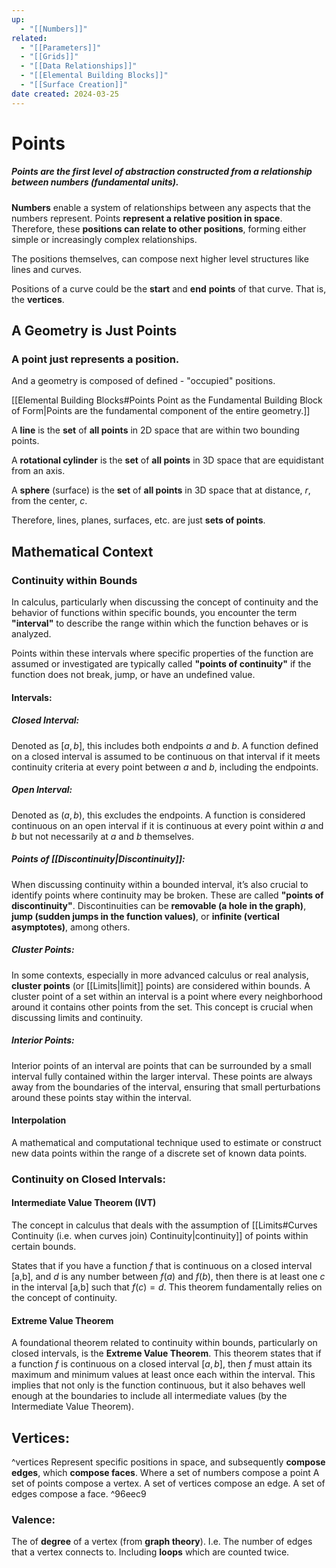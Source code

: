 ```yaml
---
up:
  - "[[Numbers]]"
related:
  - "[[Parameters]]"
  - "[[Grids]]"
  - "[[Data Relationships]]"
  - "[[Elemental Building Blocks]]"
  - "[[Surface Creation]]"
date created: 2024-03-25
---
```

# Points

##### Points are the **first level of abstraction** constructed from a **relationship between numbers** (fundamental units).

**Numbers** enable a system of relationships between any aspects that the numbers represent.
Points **represent a relative position in space**. 
Therefore, these **positions can relate to other positions**, forming either simple or increasingly complex relationships. 

The positions themselves, can compose next higher level structures like lines and curves.

Positions of a curve could be the **start** and **end** **points** of that curve. 
That is, the **vertices**. 

## A Geometry is Just Points
### A point just represents a position.
And a geometry is composed of defined - "occupied" positions.

[[Elemental Building Blocks#Points Point as the Fundamental Building Block of Form|Points are the fundamental component of the entire geometry.]]

A **line** is the **set** of **all points** in 2D space that are within two bounding points.

A **rotational cylinder** is the **set** of **all points** in 3D space that are equidistant from an axis. 

A **sphere** (surface) is the **set** of **all points** in 3D space that at distance, *r*, from the center, *c*. 

Therefore, lines, planes, surfaces, etc. are just **sets of points**.

## Mathematical Context
### Continuity within Bounds
In calculus, particularly when discussing the concept of continuity and the behavior of functions within specific bounds, you encounter the term **"interval"** to describe the range within which the function behaves or is analyzed. 

Points within these intervals where specific properties of the function are assumed or investigated are typically called **"points of continuity"** if the function does not break, jump, or have an undefined value.
#### Intervals:
##### Closed Interval: 
Denoted as $[a,b]$, this includes both endpoints $a$ and $b$. 
A function defined on a closed interval is assumed to be continuous on that interval if it meets continuity criteria at every point between $a$ and $b$, including the endpoints.
##### Open Interval: 
Denoted as $(a,b)$, this excludes the endpoints. 
A function is considered continuous on an open interval if it is continuous at every point within $a$ and $b$ but not necessarily at $a$ and $b$ themselves.
##### Points of [[Discontinuity|Discontinuity]]:
When discussing continuity within a bounded interval, it’s also crucial to identify points where continuity may be broken. These are called **"points of discontinuity"**. Discontinuities can be **removable (a hole in the graph)**, **jump (sudden jumps in the function values)**, or **infinite (vertical asymptotes)**, among others.
##### Cluster Points:
In some contexts, especially in more advanced calculus or real analysis, **cluster points** (or [[Limits|limit]] points) are considered within bounds. A cluster point of a set within an interval is a point where every neighborhood around it contains other points from the set. This concept is crucial when discussing limits and continuity.
##### Interior Points:
Interior points of an interval are points that can be surrounded by a small interval fully contained within the larger interval. These points are always away from the boundaries of the interval, ensuring that small perturbations around these points stay within the interval.
#### Interpolation
A mathematical and computational technique used to estimate or construct new data points within the range of a discrete set of known data points. 
### Continuity on Closed Intervals:
#### Intermediate Value Theorem (IVT)
The concept in calculus that deals with the assumption of [[Limits#Curves Continuity (i.e. when curves join) Continuity|continuity]] of points within certain bounds.

States that if you have a function $f$ that is continuous on a closed interval [a,b], and $d$ is any number between $f(a)$ and $f(b)$, then there is at least one $c$ in the interval [a,b] such that $f(c)=d$. This theorem fundamentally relies on the concept of continuity.
#### Extreme Value Theorem
A foundational theorem related to continuity within bounds, particularly on closed intervals, is the **Extreme Value Theorem**. This theorem states that if a function $f$ is continuous on a closed interval $[a,b]$, then $f$ must attain its maximum and minimum values at least once each within the interval. This implies that not only is the function continuous, but it also behaves well enough at the boundaries to include all intermediate values (by the Intermediate Value Theorem).
## Vertices:
^vertices
Represent specific positions in space, and subsequently **compose edges**, which **compose faces**.
	Where a set of numbers compose a point
	A set of points compose a vertex.
	A set of vertices compose an edge.
	A set of edges compose a face.  ^96eec9

### Valence:
The of **degree** of a vertex (from **graph theory**).
	I.e. The number of edges that a vertex connects to.
		Including **loops** which are counted twice.
	





